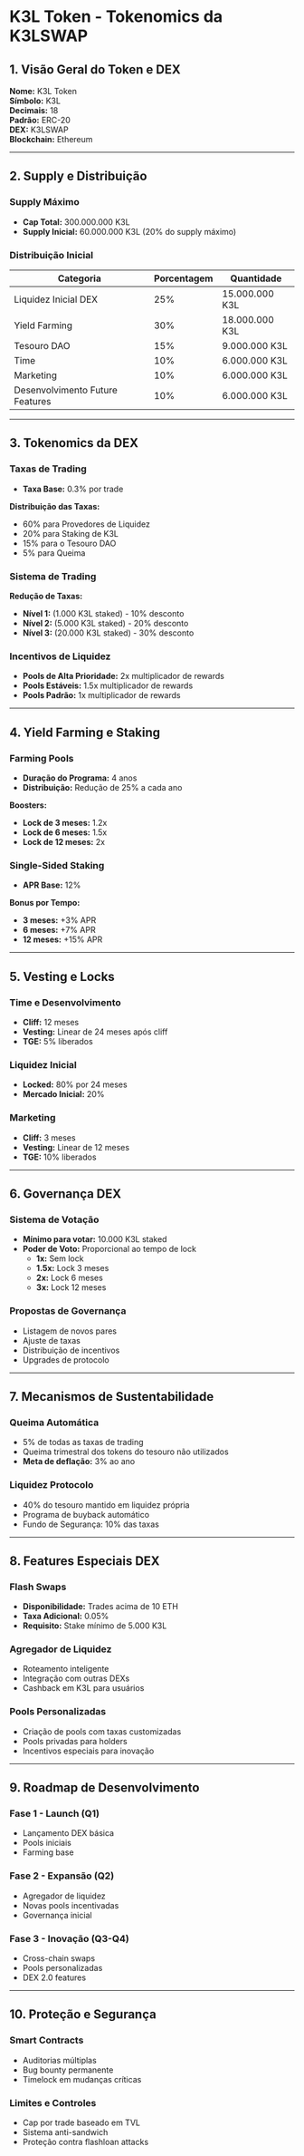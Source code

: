 # K3L Token - Tokenomics da K3LSWAP

## 1. Visão Geral do Token e DEX

**Nome:** K3L Token  
**Símbolo:** K3L  
**Decimais:** 18  
**Padrão:** ERC-20  
**DEX:** K3LSWAP  
**Blockchain:** Ethereum

---

## 2. Supply e Distribuição

### Supply Máximo
- **Cap Total:** 300.000.000 K3L  
- **Supply Inicial:** 60.000.000 K3L (20% do supply máximo)

### Distribuição Inicial
| Categoria                      | Porcentagem | Quantidade       |
|--------------------------------|-------------|------------------|
| Liquidez Inicial DEX           | 25%         | 15.000.000 K3L   |
| Yield Farming                  | 30%         | 18.000.000 K3L   |
| Tesouro DAO                    | 15%         | 9.000.000 K3L    |
| Time                           | 10%         | 6.000.000 K3L    |
| Marketing                      | 10%         | 6.000.000 K3L    |
| Desenvolvimento Future Features| 10%         | 6.000.000 K3L    |

---

## 3. Tokenomics da DEX

### Taxas de Trading
- **Taxa Base:** 0.3% por trade  

**Distribuição das Taxas:**
- 60% para Provedores de Liquidez
- 20% para Staking de K3L
- 15% para o Tesouro DAO
- 5% para Queima

### Sistema de Trading
**Redução de Taxas:**
- **Nível 1:** (1.000 K3L staked) - 10% desconto
- **Nível 2:** (5.000 K3L staked) - 20% desconto
- **Nível 3:** (20.000 K3L staked) - 30% desconto

### Incentivos de Liquidez
- **Pools de Alta Prioridade:** 2x multiplicador de rewards
- **Pools Estáveis:** 1.5x multiplicador de rewards
- **Pools Padrão:** 1x multiplicador de rewards

---

## 4. Yield Farming e Staking

### Farming Pools
- **Duração do Programa:** 4 anos  
- **Distribuição:** Redução de 25% a cada ano  

**Boosters:**
- **Lock de 3 meses:** 1.2x
- **Lock de 6 meses:** 1.5x
- **Lock de 12 meses:** 2x

### Single-Sided Staking
- **APR Base:** 12%  

**Bonus por Tempo:**
- **3 meses:** +3% APR
- **6 meses:** +7% APR
- **12 meses:** +15% APR

---

## 5. Vesting e Locks

### Time e Desenvolvimento
- **Cliff:** 12 meses
- **Vesting:** Linear de 24 meses após cliff
- **TGE:** 5% liberados

### Liquidez Inicial
- **Locked:** 80% por 24 meses
- **Mercado Inicial:** 20%

### Marketing
- **Cliff:** 3 meses
- **Vesting:** Linear de 12 meses
- **TGE:** 10% liberados

---

## 6. Governança DEX

### Sistema de Votação
- **Mínimo para votar:** 10.000 K3L staked  
- **Poder de Voto:** Proporcional ao tempo de lock
  - **1x:** Sem lock
  - **1.5x:** Lock 3 meses
  - **2x:** Lock 6 meses
  - **3x:** Lock 12 meses

### Propostas de Governança
- Listagem de novos pares
- Ajuste de taxas
- Distribuição de incentivos
- Upgrades de protocolo

---

## 7. Mecanismos de Sustentabilidade

### Queima Automática
- 5% de todas as taxas de trading
- Queima trimestral dos tokens do tesouro não utilizados
- **Meta de deflação:** 3% ao ano

### Liquidez Protocolo
- 40% do tesouro mantido em liquidez própria
- Programa de buyback automático
- Fundo de Segurança: 10% das taxas

---

## 8. Features Especiais DEX

### Flash Swaps
- **Disponibilidade:** Trades acima de 10 ETH
- **Taxa Adicional:** 0.05%
- **Requisito:** Stake mínimo de 5.000 K3L

### Agregador de Liquidez
- Roteamento inteligente
- Integração com outras DEXs
- Cashback em K3L para usuários

### Pools Personalizadas
- Criação de pools com taxas customizadas
- Pools privadas para holders
- Incentivos especiais para inovação

---

## 9. Roadmap de Desenvolvimento

### Fase 1 - Launch (Q1)
- Lançamento DEX básica
- Pools iniciais
- Farming base

### Fase 2 - Expansão (Q2)
- Agregador de liquidez
- Novas pools incentivadas
- Governança inicial

### Fase 3 - Inovação (Q3-Q4)
- Cross-chain swaps
- Pools personalizadas
- DEX 2.0 features

---

## 10. Proteção e Segurança

### Smart Contracts
- Auditorias múltiplas
- Bug bounty permanente
- Timelock em mudanças críticas

### Limites e Controles
- Cap por trade baseado em TVL
- Sistema anti-sandwich
- Proteção contra flashloan attacks
